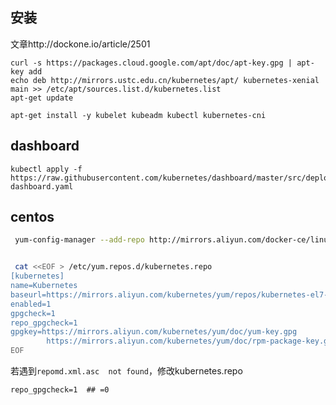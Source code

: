 ## 安装
文章http://dockone.io/article/2501 
```
curl -s https://packages.cloud.google.com/apt/doc/apt-key.gpg | apt-key add
echo deb http://mirrors.ustc.edu.cn/kubernetes/apt/ kubernetes-xenial main >> /etc/apt/sources.list.d/kubernetes.list
apt-get update
```

```
apt-get install -y kubelet kubeadm kubectl kubernetes-cni
```


## dashboard
```
kubectl apply -f https://raw.githubusercontent.com/kubernetes/dashboard/master/src/deploy/recommended/kubernetes-dashboard.yaml
```

## centos
```bash
 yum-config-manager --add-repo http://mirrors.aliyun.com/docker-ce/linux/centos/docker-ce.repo


 cat <<EOF > /etc/yum.repos.d/kubernetes.repo
[kubernetes]
name=Kubernetes
baseurl=https://mirrors.aliyun.com/kubernetes/yum/repos/kubernetes-el7-x86_64
enabled=1
gpgcheck=1
repo_gpgcheck=1
gpgkey=https://mirrors.aliyun.com/kubernetes/yum/doc/yum-key.gpg
        https://mirrors.aliyun.com/kubernetes/yum/doc/rpm-package-key.gpg
EOF

```
若遇到`repomd.xml.asc  not found`，修改kubernetes.repo
```
repo_gpgcheck=1  ## =0
```